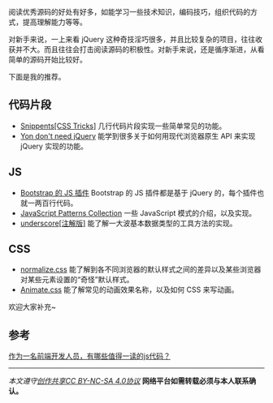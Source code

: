 阅读优秀源码的好处有好多，如能学习一些技术知识，编码技巧，组织代码的方式，提高理解能力等等。

对新手来说，一上来看 jQuery 这种奇技淫巧很多，并且比较复杂的项目，往往收获并不大。而且往往会打击阅读源码的积极性。对新手来说，还是循序渐进，从看简单的源码开始比较好。

下面是我的推荐。

## 代码片段
* [Snippents[CSS Tricks]](https://css-tricks.com/snippets/) 几行代码片段实现一些简单常见的功能。
* [Yon don't need jQuery](https://github.com/oneuijs/You-Dont-Need-jQuery/blob/master/README.zh-CN.md) 能学到很多关于如何用现代浏览器原生 API 来实现 jQuery 实现的功能。

## JS
* [Bootstrap 的 JS 插件](https://github.com/twbs/bootstrap/tree/master/js) Bootstrap 的 JS 插件都是基于 jQuery 的，每个插件也就一两百行代码。
* [JavaScript Patterns Collection](http://shichuan.github.io/javascript-patterns/) 一些 JavaScript 模式的介绍，以及实现。
* [underscore[注解版]](http://underscorejs.org/docs/underscore.html) 能了解一大波基本数据类型的工具方法的实现。

## CSS
* [normalize.css](https://github.com/necolas/normalize.css/blob/master/normalize.css) 能了解到各不同浏览器的默认样式之间的差异以及某些浏览器对某些元素设置的“奇怪”默认样式。
* [Animate.css](https://github.com/daneden/animate.css/blob/master/animate.css) 能了解常见的动画效果名称，以及如何 CSS 来写动画。

欢迎大家补充~

## 参考
[作为一名前端开发人员，有哪些值得一读的js代码？](https://www.zhihu.com/question/27471576)

***

*本文遵守[创作共享CC BY-NC-SA 4.0协议](http://creativecommons.org/licenses/by-nc-sa/4.0/)*
**网络平台如需转载必须与本人联系确认。**
